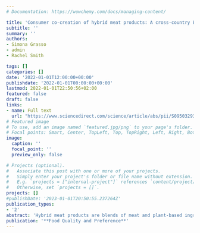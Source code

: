 ```yaml
---
# Documentation: https://wowchemy.com/docs/managing-content/

title: 'Consumer co-creation of hybrid meat products: A cross-country European survey'
subtitle: ''
summary: ''
authors:
- Simona Grasso 
- admin
- Rachel Smith

tags: []
categories: []
date: '2022-01-01T12:00:00+00:00'
publishdate: '2022-01-01T00:00:00+00:00'
lastmod: 2022-01-01T22:50:56+02:00
featured: false
draft: false
links: 
- name: Full text
  url: "https://www.sciencedirect.com/science/article/abs/pii/S0950329322000611"
# Featured image
# To use, add an image named `featured.jpg/png` to your page's folder.
# Focal points: Smart, Center, TopLeft, Top, TopRight, Left, Right, BottomLeft, Bottom, BottomRight.
image:
  caption: ''
  focal_point: ''
  preview_only: false

# Projects (optional).
#   Associate this post with one or more of your projects.
#   Simply enter your project's folder or file name without extension.
#   E.g. `projects = ["internal-project"]` references `content/project/deep-learning/index.md`.
#   Otherwise, set `projects = []`.
projects: []
#publishDate: '2023-01-01T20:50:55.237264Z'
publication_types: 
- '2'
abstract: 'Hybrid meat products are blends of meat and plant-based ingredients that could bridge the gap for consumers who want to reduce their meat intake, without sacrificing the taste, convenience and familiarity of traditional processed meat products. However, little is known about consumers’ preferred formulations, willingness to try (WTT), willingness to buy (WTB), and how they are perceived compared to meat products and plant-based meat-free alternatives. Therefore, this study aimed to: 1) identify hybrid recipes with the most potential for acceptance using a co-creation approach; 2) understand WTT and WTB for hybrid products and 3) compare hybrid meat products vs meat products and plant-based meat-free alternatives on several attributes (healthy, ethical, environmentally friendly, convenient, affordable, tasty, enjoyable, acceptable, aspirational, nutritious, simple, safe). The online survey with a total of 2,405 consumers in Denmark, Spain and the UK, revealed that across countries consumers prefer a hypothetical beef burger made with 25% or 50% plant-based ingredients (onions, herbs, spices, garlic and mushrooms) and with a nutritional claim on protein or fat. At least 57% of consumers were willing to try and at least 46% were willing to buy hybrid meat products. Across countries and for most attributes, hybrid meat products scored similarly to plant-based meat-free alternatives and differently from meat products. Hybrid meat products and plant-based meat-free alternatives were considered as healthy, ethical and environmentally friendly, while meat products were considered affordable, tasty, enjoyable and simple. These findings provide insights and practical suggestions for companies manufacturing innovative solutions for meat products and policy makers aiming to promote more varied diets.'
publication: '**Food Quality and Preference**'
---
```

